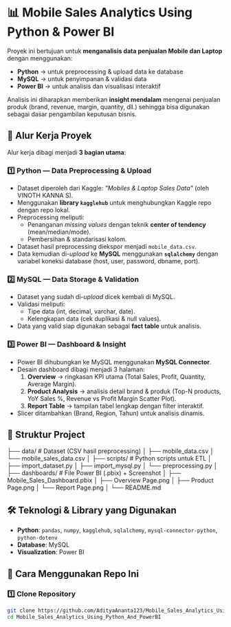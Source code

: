 # 📊 Mobile Sales Analytics Using Python & Power BI

Proyek ini bertujuan untuk **menganalisis data penjualan Mobile dan Laptop** dengan menggunakan:
- **Python** → untuk preprocessing & upload data ke database  
- **MySQL** → untuk penyimpanan & validasi data  
- **Power BI** → untuk analisis dan visualisasi interaktif  

Analisis ini diharapkan memberikan **insight mendalam** mengenai penjualan produk (brand, revenue, margin, quantity, dll.) sehingga bisa digunakan sebagai dasar pengambilan keputusan bisnis.


## 🚀 Alur Kerja Proyek
Alur kerja dibagi menjadi **3 bagian utama**:

### 1️⃣ Python — Data Preprocessing & Upload
- Dataset diperoleh dari Kaggle: *"Mobiles & Laptop Sales Data"* (oleh VINOTH KANNA S).  
- Menggunakan **library `kagglehub`** untuk menghubungkan Kaggle repo dengan repo lokal.  
- Preprocessing meliputi:
  - Penanganan *missing values* dengan teknik **center of tendency** (mean/median/mode).  
  - Pembersihan & standarisasi kolom.  
- Dataset hasil preprocessing diekspor menjadi `mobile_data.csv`.  
- Data kemudian di-*upload* ke **MySQL** menggunakan **`sqlalchemy`** dengan variabel koneksi database (host, user, password, dbname, port).  

### 2️⃣ MySQL — Data Storage & Validation
- Dataset yang sudah di-*upload* dicek kembali di MySQL.  
- Validasi meliputi:
  - Tipe data (int, decimal, varchar, date).  
  - Kelengkapan data (cek duplikasi & null values).  
- Data yang valid siap digunakan sebagai **fact table** untuk analisis.

### 3️⃣ Power BI — Dashboard & Insight
- Power BI dihubungkan ke MySQL menggunakan **MySQL Connector**.  
- Desain dashboard dibagi menjadi 3 halaman:
  1. **Overview** → ringkasan KPI utama (Total Sales, Profit, Quantity, Average Margin).  
  2. **Product Analysis** → analisis detail brand & produk (Top-N products, YoY Sales %, Revenue vs Profit Margin Scatter Plot).  
  3. **Report Table** → tampilan tabel lengkap dengan filter interaktif.  
- Slicer ditambahkan (Brand, Region, Tahun) untuk analisis dinamis.  


## 📂 Struktur Project
├── data/ # Dataset (CSV hasil preprocessing)
│ ├── mobile_data.csv
│ └── mobile_sales_data.csv
│
├── scripts/ # Python scripts untuk ETL
│ ├── import_dataset.py
│ ├── import_mysql.py
│ └── preprocessing.py
│
├── dashboards/ # File Power BI (.pbix) + Screenshot
│ ├── Mobile_Sales_Dashboard.pbix
│ ├── Overview Page.png
│ ├── Product Page.png
│ └── Report Page.png
│
└── README.md

## 🛠️ Teknologi & Library yang Digunakan
- **Python**: `pandas`, `numpy`, `kagglehub`, `sqlalchemy`, `mysql-connector-python`, `python-dotenv`  
- **Database**: MySQL  
- **Visualization**: Power BI  

## 📌 Cara Menggunakan Repo Ini

### 1️⃣ Clone Repository
```bash
git clone https://github.com/AdityaAnanta123/Mobile_Sales_Analytics_Using_Python_And_PowerBI.git
cd Mobile_Sales_Analytics_Using_Python_And_PowerBI


